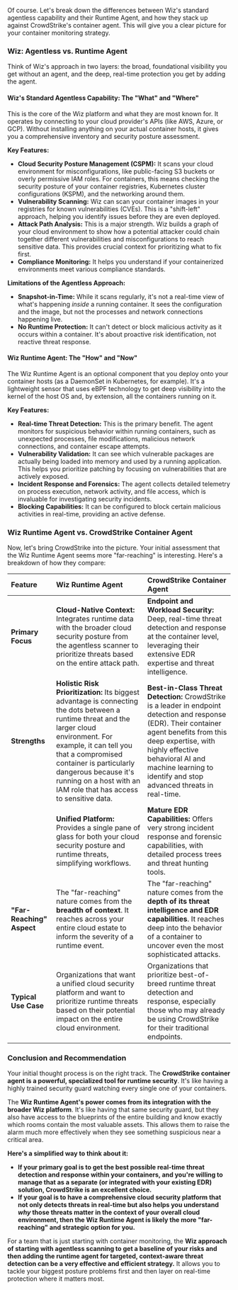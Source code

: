 Of course. Let's break down the differences between Wiz's standard agentless capability and their Runtime Agent, and how they stack up against CrowdStrike's container agent. This will give you a clear picture for your container monitoring strategy.

### Wiz: Agentless vs. Runtime Agent

Think of Wiz's approach in two layers: the broad, foundational visibility you get without an agent, and the deep, real-time protection you get by adding the agent.

#### Wiz's Standard Agentless Capability: The "What" and "Where"

This is the core of the Wiz platform and what they are most known for. It operates by connecting to your cloud provider's APIs (like AWS, Azure, or GCP). Without installing anything on your actual container hosts, it gives you a comprehensive inventory and security posture assessment.

**Key Features:**

* **Cloud Security Posture Management (CSPM):** It scans your cloud environment for misconfigurations, like public-facing S3 buckets or overly permissive IAM roles. For containers, this means checking the security posture of your container registries, Kubernetes cluster configurations (KSPM), and the networking around them.
* **Vulnerability Scanning:** Wiz can scan your container images in your registries for known vulnerabilities (CVEs). This is a "shift-left" approach, helping you identify issues before they are even deployed.
* **Attack Path Analysis:** This is a major strength. Wiz builds a graph of your cloud environment to show how a potential attacker could chain together different vulnerabilities and misconfigurations to reach sensitive data. This provides crucial context for prioritizing what to fix first.
* **Compliance Monitoring:** It helps you understand if your containerized environments meet various compliance standards.

**Limitations of the Agentless Approach:**

* **Snapshot-in-Time:** While it scans regularly, it's not a real-time view of what's happening *inside* a running container. It sees the configuration and the image, but not the processes and network connections happening live.
* **No Runtime Protection:** It can't detect or block malicious activity as it occurs within a container. It's about proactive risk identification, not reactive threat response.

#### Wiz Runtime Agent: The "How" and "Now"

The Wiz Runtime Agent is an optional component that you deploy onto your container hosts (as a DaemonSet in Kubernetes, for example). It's a lightweight sensor that uses eBPF technology to get deep visibility into the kernel of the host OS and, by extension, all the containers running on it.

**Key Features:**

* **Real-time Threat Detection:** This is the primary benefit. The agent monitors for suspicious behavior within running containers, such as unexpected processes, file modifications, malicious network connections, and container escape attempts.
* **Vulnerability Validation:** It can see which vulnerable packages are actually being loaded into memory and used by a running application. This helps you prioritize patching by focusing on vulnerabilities that are actively exposed.
* **Incident Response and Forensics:** The agent collects detailed telemetry on process execution, network activity, and file access, which is invaluable for investigating security incidents.
* **Blocking Capabilities:** It can be configured to block certain malicious activities in real-time, providing an active defense.

### Wiz Runtime Agent vs. CrowdStrike Container Agent

Now, let's bring CrowdStrike into the picture. Your initial assessment that the Wiz Runtime Agent seems more "far-reaching" is interesting. Here's a breakdown of how they compare:

| Feature | Wiz Runtime Agent | CrowdStrike Container Agent |
| :--- | :--- | :--- |
| **Primary Focus** | **Cloud-Native Context:** Integrates runtime data with the broader cloud security posture from the agentless scanner to prioritize threats based on the entire attack path. | **Endpoint and Workload Security:** Deep, real-time threat detection and response at the container level, leveraging their extensive EDR expertise and threat intelligence. |
| **Strengths** | **Holistic Risk Prioritization:** Its biggest advantage is connecting the dots between a runtime threat and the larger cloud environment. For example, it can tell you that a compromised container is particularly dangerous because it's running on a host with an IAM role that has access to sensitive data. | **Best-in-Class Threat Detection:** CrowdStrike is a leader in endpoint detection and response (EDR). Their container agent benefits from this deep expertise, with highly effective behavioral AI and machine learning to identify and stop advanced threats in real-time. |
| | **Unified Platform:** Provides a single pane of glass for both your cloud security posture and runtime threats, simplifying workflows. | **Mature EDR Capabilities:** Offers very strong incident response and forensic capabilities, with detailed process trees and threat hunting tools. |
| **"Far-Reaching" Aspect** | The "far-reaching" nature comes from the **breadth of context**. It reaches across your entire cloud estate to inform the severity of a runtime event. | The "far-reaching" nature comes from the **depth of its threat intelligence and EDR capabilities**. It reaches deep into the behavior of a container to uncover even the most sophisticated attacks. |
| **Typical Use Case** | Organizations that want a unified cloud security platform and want to prioritize runtime threats based on their potential impact on the entire cloud environment. | Organizations that prioritize best-of-breed runtime threat detection and response, especially those who may already be using CrowdStrike for their traditional endpoints. |

### Conclusion and Recommendation

Your initial thought process is on the right track. The **CrowdStrike container agent is a powerful, specialized tool for runtime security**. It's like having a highly trained security guard watching every single one of your containers.

The **Wiz Runtime Agent's power comes from its integration with the broader Wiz platform**. It's like having that same security guard, but they also have access to the blueprints of the entire building and know exactly which rooms contain the most valuable assets. This allows them to raise the alarm much more effectively when they see something suspicious near a critical area.

**Here's a simplified way to think about it:**

* **If your primary goal is to get the best possible real-time threat detection and response within your containers, and you're willing to manage that as a separate (or integrated with your existing EDR) solution, CrowdStrike is an excellent choice.**
* **If your goal is to have a comprehensive cloud security platform that not only detects threats in real-time but also helps you understand *why* those threats matter in the context of your overall cloud environment, then the Wiz Runtime Agent is likely the more "far-reaching" and strategic option for you.**

For a team that is just starting with container monitoring, the **Wiz approach of starting with agentless scanning to get a baseline of your risks and then adding the runtime agent for targeted, context-aware threat detection can be a very effective and efficient strategy.** It allows you to tackle your biggest posture problems first and then layer on real-time protection where it matters most.
